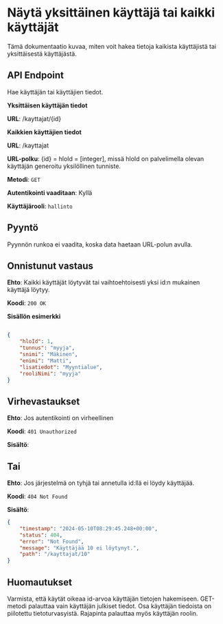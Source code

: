 # Näytä yksittäinen käyttäjä tai kaikki käyttäjät
Tämä dokumentaatio kuvaa, miten voit hakea tietoja kaikista käyttäjistä tai yksittäisestä käyttäjästä.

## API Endpoint
Hae käyttäjän tai käyttäjien tiedot.

**Yksittäisen käyttäjän tiedot**

**URL**: /kayttajat/{id}

**Kaikkien käyttäjien tiedot**

**URL**: /kayttajat

**URL-polku**: {id} = hloId = [integer], missä hloId on palvelimella olevan käyttäjän generoitu yksilöllinen tunniste.

**Metodi**: `GET`

**Autentikointi vaaditaan**: Kyllä

**Käyttäjärooli**: `hallinto`

## Pyyntö
Pyynnön runkoa ei vaadita, koska data haetaan URL-polun avulla.

## Onnistunut vastaus
**Ehto**: Kaikki käyttäjät löytyvät tai vaihtoehtoisesti yksi id:n mukainen käyttäjä löytyy.

**Koodi**: `200 OK`

**Sisällön esimerkki**
```json

{
    "hloId": 1,
    "tunnus": "myyja",
    "snimi": "Mäkinen",
    "enimi": "Matti",
    "lisatiedot": "Myyntialue",
    "rooliNimi": "myyja"
}
```

## Virhevastaukset

**Ehto**: Jos autentikointi on virheellinen

**Koodi**: `401 Unauthorized`

**Sisältö**: 

## Tai 

**Ehto**: Jos järjestelmä on tyhjä tai annetulla id:llä ei löydy käyttäjää.

**Koodi**: `404 Not Found`

**Sisältö**:
```json
{
    "timestamp": "2024-05-10T08:29:45.248+00:00",
    "status": 404,
    "error": "Not Found",
    "message": "Käyttäjää 10 ei löytynyt.",
    "path": "/kayttajat/10"
}
```

## Huomautukset
Varmista, että käytät oikeaa id-arvoa käyttäjän tietojen hakemiseen. GET-metodi palauttaa vain käyttäjän julkiset tiedot. Osa käyttäjän tiedoista on piilotettu tietoturvasyistä. Rajapinta palauttaa myös käyttäjän roolin. 